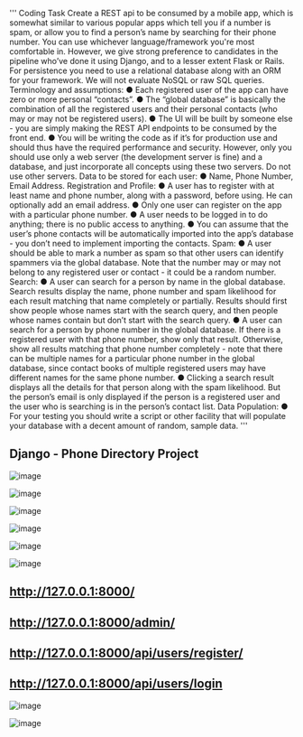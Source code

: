 '''
Coding Task
Create a REST api to be consumed by a mobile app, which is somewhat similar to various popular apps
which tell you if a number is spam, or allow you to find a person’s name by searching for their phone
number.
You can use whichever language/framework you're most comfortable in. However, we give strong
preference to candidates in the pipeline who’ve done it using Django, and to a lesser extent Flask or
Rails. For persistence you need to use a relational database along with an ORM for your framework. We
will not evaluate NoSQL or raw SQL queries.
Terminology and assumptions:
● Each registered user of the app can have zero or more personal “contacts”.
● The “global database” is basically the combination of all the registered users and their personal
contacts (who may or may not be registered users).
● The UI will be built by someone else - you are simply making the REST API endpoints to be
consumed by the front end.
● You will be writing the code as if it’s for production use and should thus have the required
performance and security. However, only you should use only a web server (the development
server is fine) and a database, and just incorporate all concepts using these two servers. Do not
use other servers.
Data to be stored for each user:
● Name, Phone Number, Email Address.
Registration and Profile:
● A user has to register with at least name and phone number, along with a password, before
using. He can optionally add an email address.
● Only one user can register on the app with a particular phone number.
● A user needs to be logged in to do anything; there is no public access to anything.
● You can assume that the user’s phone contacts will be automatically imported into the app’s
database - you don’t need to implement importing the contacts.
Spam:
● A user should be able to mark a number as spam so that other users can identify spammers via
the global database. Note that the number may or may not belong to any registered user or
contact - it could be a random number.
Search:
● A user can search for a person by name in the global database. Search results display the name,
phone number and spam likelihood for each result matching that name completely or partially.
Results should first show people whose names start with the search query, and then people
whose names contain but don’t start with the search query.
● A user can search for a person by phone number in the global database. If there is a registered
user with that phone number, show only that result. Otherwise, show all results matching that
phone number completely - note that there can be multiple names for a particular phone number
in the global database, since contact books of multiple registered users may have different names
for the same phone number.
● Clicking a search result displays all the details for that person along with the spam likelihood. But
the person’s email is only displayed if the person is a registered user and the user who is
searching is in the person’s contact list.
Data Population:
● For your testing you should write a script or other facility that will populate your database with a
decent amount of random, sample data.
'''




## Django - Phone Directory Project

![image](https://github.com/satyamjaysawal/Django_Project/assets/108862706/5aba0ca5-0f58-4f37-9aae-3d08cc0e64ca)


![image](https://github.com/satyamjaysawal/Django_Project/assets/108862706/8986e4be-f73b-4694-b3d7-b212c3df2d69)


![image](https://github.com/satyamjaysawal/Django_Project/assets/108862706/26ef2f78-175e-4c52-b9d7-5eafd6e3b9e6)


![image](https://github.com/satyamjaysawal/Django_Project/assets/108862706/6980a2a0-02a3-4093-92c4-06555bb85849)


![image](https://github.com/satyamjaysawal/Django_Project/assets/108862706/83343bf3-8d9b-4d60-b8d9-f988a07c4a17)


![image](https://github.com/satyamjaysawal/Django_Project/assets/108862706/2c4a7b84-ad0b-49b8-a75e-ddc41ed91138)

## http://127.0.0.1:8000/
## http://127.0.0.1:8000/admin/
## http://127.0.0.1:8000/api/users/register/
## http://127.0.0.1:8000/api/users/login

![image](https://github.com/satyamjaysawal/Django_Project/assets/108862706/d6168899-e67a-49c0-adfe-8a0bb0227939)


![image](https://github.com/satyamjaysawal/Django_Project/assets/108862706/7f304728-5bae-4935-b79e-29e1bd472c56)




